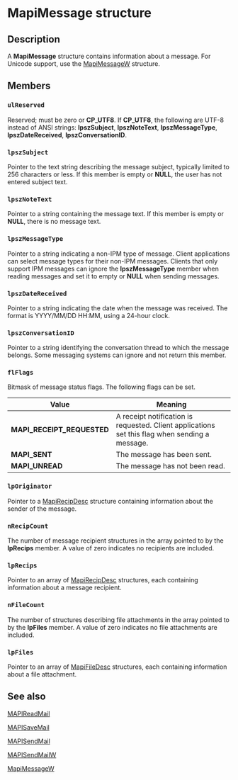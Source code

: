 # MapiMessage structure

## Description

A **MapiMessage** structure contains information about a message. For Unicode support, use the [MapiMessageW](https://learn.microsoft.com/previous-versions/windows/desktop/api/mapi/ns-mapi-mapimessagew) structure.

## Members

### `ulReserved`

Reserved; must be zero or **CP_UTF8**. If **CP_UTF8**, the following are UTF-8 instead of ANSI strings: **lpszSubject**, **lpszNoteText**, **lpszMessageType**, **lpszDateReceived**, **lpszConversationID**.

### `lpszSubject`

Pointer to the text string describing the message subject, typically limited to 256 characters or less. If this member is empty or **NULL**, the user has not entered subject text.

### `lpszNoteText`

Pointer to a string containing the message text. If this member is empty or **NULL**, there is no message text.

### `lpszMessageType`

Pointer to a string indicating a non-IPM type of message. Client applications can select message types for their non-IPM messages. Clients that only support IPM messages can ignore the **lpszMessageType** member when reading messages and set it to empty or **NULL** when sending messages.

### `lpszDateReceived`

Pointer to a string indicating the date when the message was received. The format is YYYY/MM/DD HH:MM, using a 24-hour clock.

### `lpszConversationID`

Pointer to a string identifying the conversation thread to which the message belongs. Some messaging systems can ignore and not return this member.

### `flFlags`

Bitmask of message status flags. The following flags can be set.

| Value | Meaning |
| --- | --- |
| **MAPI_RECEIPT_REQUESTED** | A receipt notification is requested. Client applications set this flag when sending a message. |
| **MAPI_SENT** | The message has been sent. |
| **MAPI_UNREAD** | The message has not been read. |

### `lpOriginator`

Pointer to a [MapiRecipDesc](https://learn.microsoft.com/previous-versions/windows/desktop/api/mapi/ns-mapi-mapirecipdesc) structure containing information about the sender of the message.

### `nRecipCount`

The number of message recipient structures in the array pointed to by the **lpRecips** member. A value of zero indicates no recipients are included.

### `lpRecips`

Pointer to an array of [MapiRecipDesc](https://learn.microsoft.com/previous-versions/windows/desktop/api/mapi/ns-mapi-mapirecipdesc) structures, each containing information about a message recipient.

### `nFileCount`

The number of structures describing file attachments in the array pointed to by the **lpFiles** member. A value of zero indicates no file attachments are included.

### `lpFiles`

Pointer to an array of [MapiFileDesc](https://learn.microsoft.com/previous-versions/windows/desktop/api/mapi/ns-mapi-mapifiledesc) structures, each containing information about a file attachment.

## See also

[MAPIReadMail](https://learn.microsoft.com/previous-versions/windows/desktop/api/mapi/nc-mapi-mapireadmail)

[MAPISaveMail](https://learn.microsoft.com/previous-versions/windows/desktop/api/mapi/nc-mapi-mapisavemail)

[MAPISendMail](https://learn.microsoft.com/previous-versions/windows/desktop/api/mapi/nc-mapi-mapisendmail)

[MAPISendMailW](https://learn.microsoft.com/previous-versions/windows/desktop/api/mapi/nc-mapi-mapisendmailw)

[MapiMessageW](https://learn.microsoft.com/previous-versions/windows/desktop/api/mapi/ns-mapi-mapimessagew)